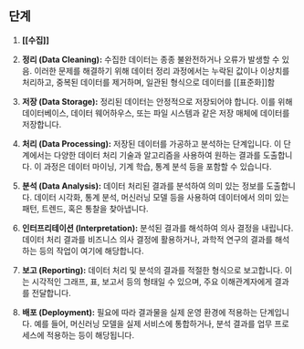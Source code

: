 ## 단계

1. **[[수집]]**
    
2. **정리 (Data Cleaning):** 수집한 데이터는 종종 불완전하거나 오류가 발생할 수 있음. 이러한 문제를 해결하기 위해 데이터 정리 과정에서는 누락된 값이나 이상치를 처리하고, 중복된 데이터를 제거하며, 일관된 형식으로 데이터를 [[표준화]]함
    
3. **저장 (Data Storage):** 정리된 데이터는 안정적으로 저장되어야 합니다. 이를 위해 데이터베이스, 데이터 웨어하우스, 또는 파일 시스템과 같은 저장 매체에 데이터를 저장합니다.
    
4. **처리 (Data Processing):** 저장된 데이터를 가공하고 분석하는 단계입니다. 이 단계에서는 다양한 데이터 처리 기술과 알고리즘을 사용하여 원하는 결과를 도출합니다. 이 과정은 데이터 마이닝, 기계 학습, 통계 분석 등을 포함할 수 있습니다.
    
5. **분석 (Data Analysis):** 데이터 처리된 결과를 분석하여 의미 있는 정보를 도출합니다. 데이터 시각화, 통계 분석, 머신러닝 모델 등을 사용하여 데이터에서 의미 있는 패턴, 트렌드, 혹은 통찰을 찾아냅니다.
    
6. **인터프리테이션 (Interpretation):** 분석된 결과를 해석하여 의사 결정을 내립니다. 데이터 처리 결과를 비즈니스 의사 결정에 활용하거나, 과학적 연구의 결과를 해석하는 등의 작업이 여기에 해당합니다.
    
7. **보고 (Reporting):** 데이터 처리 및 분석의 결과를 적절한 형식으로 보고합니다. 이는 시각적인 그래프, 표, 보고서 등의 형태일 수 있으며, 주요 이해관계자에게 결과를 전달합니다.
    
8. **배포 (Deployment):** 필요에 따라 결과물을 실제 운영 환경에 적용하는 단계입니다. 예를 들어, 머신러닝 모델을 실제 서비스에 통합하거나, 분석 결과를 업무 프로세스에 적용하는 등이 해당됩니다.


